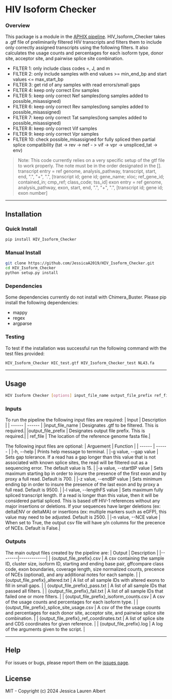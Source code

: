 # HIV Isoform Checker
### Overview
This package is a module in the [APHIX pipeline][APHIX]. HIV_Isoform_Checker takes a .gtf file of preliminarily filtered HIV transcripts and filters them to include only correctly assigned transcripts using the following filters. It also calculates the usage counts and percentages for each isoform type, donor site, acceptor site, and pairwise splice site combination.
- FILTER 1: only include class codes =, J, and m
- FILTER 2: only include samples with end values >= min_end_bp and
           start values <= max_start_bp
- FILTER 3: get rid of any samples with read errors/small gaps
- FILTER 4: keep only correct Env samples
- FILTER 5: keep only correct Nef samples(long samples added to possible_misassigned)  
- FILTER 6: keep only correct Rev samples(long samples added to possible_misassigned)  
- FILTER 7: keep only correct Tat samples(long samples added to possible_misassigned)   
- FILTER 8: keep only correct Vif samples
- FILTER 9: keep only correct Vpr samples
- FILTER 10:  check possible_misassigned for fully spliced then partial splice compatibility (tat -> rev -> nef - > vif -> vpr -> unspliced_tat -> env)

> Note: This code currently relies on a very specific setup of the gtf file to work properly. The note must be in the order designated in the [].
transcript entry = ref genome, analysis_pathway, transcript, start, end, ".", "+", ".", [transcript id; gene id; gene_name; xloc; ref_gene_id; contained_in; cmp_ref; class_code; tss_id]
>exon entry = ref genome, analysis_pathway, exon, start, end, ".", "+", ".", [transcript id; gene id; exon number]

******************
## Installation
### Quick Install
```bash
pip install HIV_Isoform_Checker
```
### Manual Install
```bash
git clone https://github.com/JessicaA2019/HIV_Isoform_Checker.git 
cd HIV_Isoform_Checker
python setup.py install
```
### Dependencies
Some dependencies currently do not install with Chimera_Buster. Please pip install the following dependencies:
* mappy
* regex
* argparse

### Testing
To test if the installation was successful run the following command with the test files provided:
```bash
HIV_Isoform_Checker HIC_test.gtf HIV_Isoform_Checker_test NL43.fa
 ```
 ******************
## Usage
```bash
HIV Isoform Checker [options] input_file_name output_file_prefix ref_file
```
### Inputs
To run the pipeline the following input files are required:
| Input | Description |
| ------ | ------ |
|input_file_name  |    Designates .gtf to be filtered. This is required.|
|output_file_prefix  |  Designates output file prefix. This is required.|
| ref_file | The location of the reference genome fasta file.|

The following input files are optional:
| Arguement | Function |
| ------ | ------ |
|-h, --help |  Prints help message to terminal. |
|-g value, --gap value |  Sets gap tolerance. If a read has a gap longer than this value that is not associated with known splice sites, the read will be filtered out as a sequencing error. The default value is 15. |
|-a value, --startBP value |  Sets maximum starting bp in order to insure the presence of the first exon and by proxy a full read. Default is 700. |
|-z value, --endBP value |  Sets minimum ending bp in order to insure the presence of the last exon and by proxy a full read. Default is 9500. |
|-l value, --lengthFS value |  Sets maximum fully spliced transcript length. If a read is longer than this value, then it will be considered partial spliced. This is based off HIV-1 references without any major insertions or deletions. If your sequences have larger deletions (ex: deltaENV or deltaMA) or insertions (ex: multiple markers such as eGFP), this value may need to be adjusted. Default is 2500. |
|-n value, --NCE value | When set to True, the output csv file will have y/n columns for the precence of NCEs. Default is False.|

### Outputs
 The main output files created by the pipeline are:
| Output | Description |
|--------|-------------|
| {output_file_prefix}.csv | A csv containing the sample ID, cluster size, isoform ID, starting and ending base pair, gffcompare class code, exon boundaries, coverage length, size normalized counts, precence of NCEs (optional), and any additional notes for each sample. |
| {output_file_prefix}_altered.txt | A list of all sample IDs with altered exons to fill in small gaps. |
| {output_file_prefix}_pass.txt | A list of all sample IDs that passed all filters. |
| {output_file_prefix}_fail.txt | A list of all sample IDs that failed one or more filters. |
| {output_file_prefix}_isoform_counts.csv | A csv of the usage counts and percentages for each isoform type. |
| {output_file_prefix}_splice_site_usage.csv | A csv of the the usage counts and percentages for each donor site, acceptor site, and pairwise splice site combination. |
| {output_file_prefix}_ref_coordinates.txt | A list of splice site and CDS coordinates for given reference. |
| {output_file_prefix}.log | A log of the arguments given to the script. |

**************************
## Help
For issues or bugs, please report them on the [issues page][issues]. 

## License

MIT - Copyright (c) 2024 Jessica Lauren Albert


[//]: # (These are reference links used in the body of this note and get stripped out when the markdown processor does its job. There is no need to format nicely because it shouldn't be seen. Thanks SO - http://stackoverflow.com/questions/4823468/store-comments-in-markdown-syntax)

   [APHIX]: <https://github.com/JessicaA2019/APHIX>
   [issues]: <https://github.com/JessicaA2019/HIV_Isoform_Checker/issues>